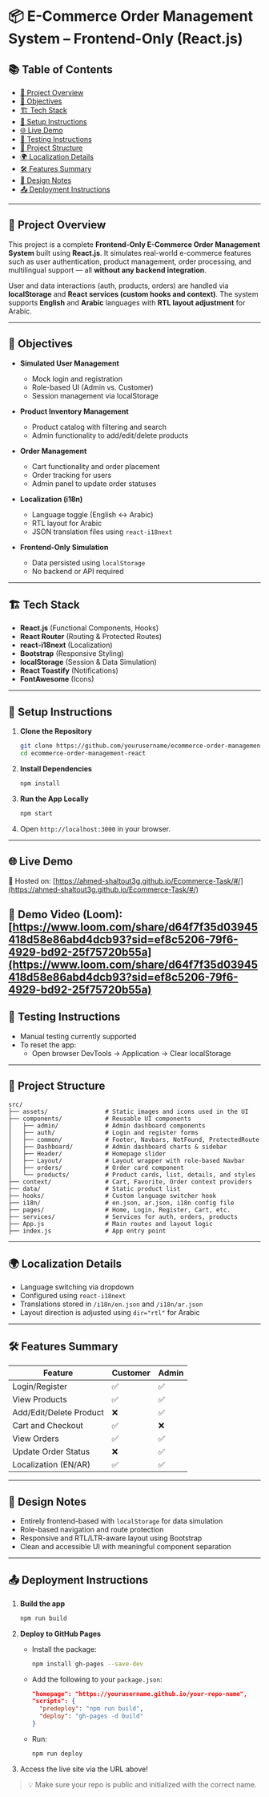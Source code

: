 # 📦 E-Commerce Order Management System – Frontend-Only (React.js)

## 📚 Table of Contents

- [📝 Project Overview](#-project-overview)
- [🎯 Objectives](#-objectives)
- [🏗️ Tech Stack](#️-tech-stack)
- [🚀 Setup Instructions](#-setup-instructions)
- [🌐 Live Demo](#-live-demo)
- [🧪 Testing Instructions](#-testing-instructions)
- [🧭 Project Structure](#-project-structure)
- [🌍 Localization Details](#-localization-details)
- [🛠 Features Summary](#-features-summary)
- [📌 Design Notes](#-design-notes)
- [📤 Deployment Instructions](#-deployment-instructions)

---

## 📝 Project Overview

This project is a complete **Frontend-Only E-Commerce Order Management System** built using **React.js**. It simulates real-world e-commerce features such as user authentication, product management, order processing, and multilingual support — all **without any backend integration**.

User and data interactions (auth, products, orders) are handled via **localStorage** and **React services (custom hooks and context)**. The system supports **English** and **Arabic** languages with **RTL layout adjustment** for Arabic.

---

## 🎯 Objectives

- **Simulated User Management**
  - Mock login and registration
  - Role-based UI (Admin vs. Customer)
  - Session management via localStorage

- **Product Inventory Management**
  - Product catalog with filtering and search
  - Admin functionality to add/edit/delete products

- **Order Management**
  - Cart functionality and order placement
  - Order tracking for users
  - Admin panel to update order statuses

- **Localization (i18n)**
  - Language toggle (English ↔ Arabic)
  - RTL layout for Arabic
  - JSON translation files using `react-i18next`

- **Frontend-Only Simulation**
  - Data persisted using `localStorage`
  - No backend or API required

---

## 🏗️ Tech Stack

- **React.js** (Functional Components, Hooks)
- **React Router** (Routing & Protected Routes)
- **react-i18next** (Localization)
- **Bootstrap** (Responsive Styling)
- **localStorage** (Session & Data Simulation)
- **React Toastify** (Notifications)
- **FontAwesome** (Icons)

---

## 🚀 Setup Instructions

1. **Clone the Repository**
   ```bash
   git clone https://github.com/yourusername/ecommerce-order-management-react.git
   cd ecommerce-order-management-react
   ```

2. **Install Dependencies**
   ```bash
   npm install
   ```

3. **Run the App Locally**
   ```bash
   npm start
   ```

4. Open `http://localhost:3000` in your browser.

---

## 🌐 Live Demo

🔗 Hosted on: [https://ahmed-shaltout3g.github.io/Ecommerce-Task/#/](https://ahmed-shaltout3g.github.io/Ecommerce-Task/#/)

🎥 Demo Video (Loom): [https://www.loom.com/share/d64f7f35d03945418d58e86abd4dcb93?sid=ef8c5206-79f6-4929-bd92-25f75720b55a](https://www.loom.com/share/d64f7f35d03945418d58e86abd4dcb93?sid=ef8c5206-79f6-4929-bd92-25f75720b55a)
---

## 🧪 Testing Instructions

- Manual testing currently supported
- To reset the app:
  - Open browser DevTools → Application → Clear localStorage

---

## 🧭 Project Structure

```
src/
├── assets/                # Static images and icons used in the UI
├── components/            # Reusable UI components
│   ├── admin/             # Admin dashboard components
│   ├── auth/              # Login and register forms
│   ├── common/            # Footer, Navbars, NotFound, ProtectedRoute
│   ├── Dashboard/         # Admin dashboard charts & sidebar
│   ├── Header/            # Homepage slider
│   ├── Layout/            # Layout wrapper with role-based Navbar
│   ├── orders/            # Order card component
│   └── products/          # Product cards, list, details, and styles
├── context/               # Cart, Favorite, Order context providers
├── data/                  # Static product list
├── hooks/                 # Custom language switcher hook
├── i18n/                  # en.json, ar.json, i18n config file
├── pages/                 # Home, Login, Register, Cart, etc.
├── services/              # Services for auth, orders, products
├── App.js                 # Main routes and layout logic
├── index.js               # App entry point
```

---

## 🌍 Localization Details

- Language switching via dropdown
- Configured using `react-i18next`
- Translations stored in `/i18n/en.json` and `/i18n/ar.json`
- Layout direction is adjusted using `dir="rtl"` for Arabic

---

## 🛠 Features Summary

| Feature                  | Customer | Admin |
|--------------------------|----------|--------|
| Login/Register           | ✅       | ✅    |
| View Products            | ✅       | ✅    |
| Add/Edit/Delete Product  | ❌       | ✅    |
| Cart and Checkout        | ✅       | ❌    |
| View Orders              | ✅       | ✅    |
| Update Order Status      | ❌       | ✅    |
| Localization (EN/AR)     | ✅       | ✅    |

---

## 📌 Design Notes

- Entirely frontend-based with `localStorage` for data simulation
- Role-based navigation and route protection
- Responsive and RTL/LTR-aware layout using Bootstrap
- Clean and accessible UI with meaningful component separation

---

## 📤 Deployment Instructions

1. **Build the app**
   ```bash
   npm run build
   ```

2. **Deploy to GitHub Pages**
   - Install the package:
     ```bash
     npm install gh-pages --save-dev
     ```
   - Add the following to your `package.json`:
     ```json
     "homepage": "https://yourusername.github.io/your-repo-name",
     "scripts": {
       "predeploy": "npm run build",
       "deploy": "gh-pages -d build"
     }
     ```
   - Run:
     ```bash
     npm run deploy
     ```

3. Access the live site via the URL above!

> 💡 Make sure your repo is public and initialized with the correct name.
